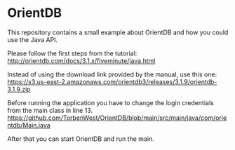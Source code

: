 # OrientDB
This repository contains a small example about OrientDB and how you could use the Java API.

Please follow the first steps from the tutorial: <br>
http://orientdb.com/docs/3.1.x/fiveminute/java.html

Instead of using the download link provided by the manual, use this one: <br>
https://s3.us-east-2.amazonaws.com/orientdb3/releases/3.1.9/orientdb-3.1.9.zip

Before running the application you have to change the login credentials from the main class in line 13. <br>
https://github.com/TorbenWest/OrientDB/blob/main/src/main/java/com/orientdb/Main.java

After that you can start OrientDB and run the main.
